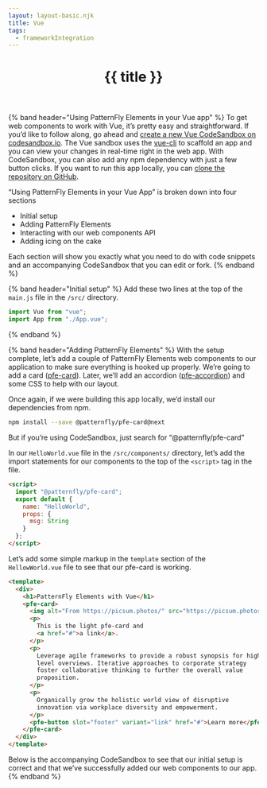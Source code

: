 ```yaml
---
layout: layout-basic.njk
title: Vue
tags:
  - frameworkIntegration
---
```


<header class="band">
  <h1>{{ title }}</h1>
</header>

{% band header="Using PatternFly Elements in your Vue app" %}
  To get web components to work with Vue, it’s pretty easy and straightforward. 
  If you’d like to follow along, go ahead and [create a new Vue CodeSandbox on 
  codesandbox.io][new-vue]. The Vue sandbox uses the [vue-cli][cli] to scaffold 
  an app and you can view your changes in real-time right in the web app. With 
  CodeSandbox, you can also add any npm dependency with just a few button 
  clicks. If you want to run this app locally, you can [clone the repository on 
  GitHub][eg-repo].

  “Using PatternFly Elements in your Vue App” is broken down into four sections

  - Initial setup
  - Adding PatternFly Elements
  - Interacting with our web components API
  - Adding icing on the cake

  Each section will show you exactly what you need to do with code snippets and 
  an accompanying CodeSandbox that you can edit or fork.
{% endband %}

{% band header="Initial setup" %}
  Add these two lines at the top of the `main.js` file in the `/src/` directory.

  ```js
  import Vue from "vue";
  import App from "./App.vue";
  ```
{% endband %}

{% band header="Adding PatternFly Elements" %}
  With the setup complete, let’s add a couple of PatternFly Elements web 
  components to our application to make sure everything is hooked up properly. 
  We’re going to add a card ([pfe-card](/components/card)). Later, we’ll add an 
  accordion ([pfe-accordion](/components/accordion)) and some CSS to help with 
  our layout.

  Once again, if we were building this app locally, we’d install our 
  dependencies from npm.

  ```bash
  npm install --save @patternfly/pfe-card@next
  ```

  But if you’re using CodeSandbox, just search for “@patternfly/pfe-card”

  In our `HelloWorld.vue` file in the `/src/components/` directory, let’s add 
  the import statements for our components to the top of the `<script>` tag in 
  the file.

  ```html
  <script>
    import "@patternfly/pfe-card";
    export default {
      name: "HelloWorld",
      props: {
        msg: String
      }
    };
  </script>
  ```

  Let’s add some simple markup in the `template` section of the 
  `HellowWorld.vue` file to see that our pfe-card is working.

  ```html
  <template>
    <div>
      <h1>PatternFly Elements with Vue</h1>
      <pfe-card>
        <img alt="From https://picsum.photos/" src="https://picsum.photos/id/1019/300/200">
        <p>
          This is the light pfe-card and
          <a href="#">a link</a>.
        </p>
        <p>
          Leverage agile frameworks to provide a robust synopsis for high
          level overviews. Iterative approaches to corporate strategy
          foster collaborative thinking to further the overall value
          proposition.
        </p>
        <p>
          Organically grow the holistic world view of disruptive
          innovation via workplace diversity and empowerment.
        </p>
        <pfe-button slot="footer" variant="link" href="#">Learn more</pfe-button>
      </pfe-card>
    </div>
  </template>
  ```

  Below is the accompanying CodeSandbox to see that our initial setup is correct 
  and that we’ve successfully added our web components to our app.
{% endband %}

[new-vue]: https://codesandbox.io/s/vue
[cli]: https://cli.vuejs.org/
[eg-repo]: https://github.com/kylebuch8/patternfly-elements-with-vue
